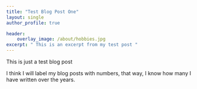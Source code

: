 ```yaml
---
title: "Test Blog Post One"
layout: single
author_profile: true

header:
    overlay_image: /about/hobbies.jpg
excerpt: " This is an excerpt from my test post "
---
```



This is just a test blog post 

I think I will label my blog posts with numbers, that way, I know how many I have written over the years. 
